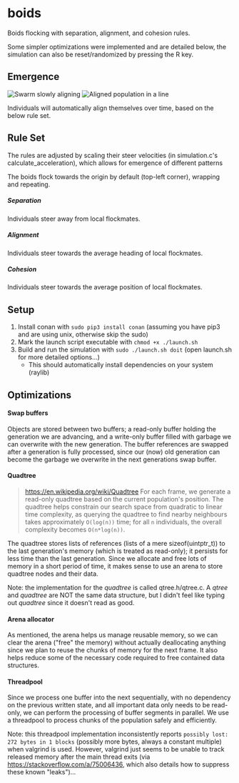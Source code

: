 # boids
Boids flocking with separation, alignment, and cohesion rules.

Some simpler optimizations were implemented and are detailed below, the simulation can also be reset/randomized by pressing the R key.

## Emergence
![Swarm slowly aligning](https://s11.gifyu.com/images/Syiet.gif)
![Aligned population in a line](https://s11.gifyu.com/images/Syie5.gif)

Individuals will automatically align themselves over time, based on the below rule set.

## Rule Set
The rules are adjusted by scaling their steer velocities (in simulation.c's calculate_acceleration), which allows for emergence of different patterns

The boids flock towards the origin by default (top-left corner), wrapping and repeating.

##### Separation
Individuals steer away from local flockmates.
##### Alignment
Individuals steer towards the average heading of local flockmates.
##### Cohesion
Individuals steer towards the average position of local flockmates.

## Setup
1. Install conan with `sudo pip3 install conan` (assuming you have pip3 and are using unix, otherwise skip the sudo)
2. Mark the launch script executable with `chmod +x ./launch.sh`
3. Build and run the simulation with `sudo ./launch.sh doit` (open launch.sh for more detailed options...)
   - This should automatically install dependencies on your system (raylib)

## Optimizations
#### Swap buffers
Objects are stored between two buffers; a read-only buffer holding the generation we are advancing, and a write-only buffer filled with garbage we can overwrite with the new generation. The buffer references are swapped after a generation is fully processed, since our (now) old generation can become the garbage we overwrite in the next generations swap buffer.

#### Quadtree
> https://en.wikipedia.org/wiki/Quadtree
For each frame, we generate a read-only quadtree based on the current population's position. The quadtree helps constrain our search space from quadratic to linear time complexity, as querying the quadtree to find nearby neighbours takes approximately `O(log(n))` time; for all `n` individuals, the overall complexity becomes `O(n*log(n))`.

The quadtree stores lists of references (lists of a mere sizeof(uintptr_t)) to the last generation's memory (which is treated as read-only); it persists for less time than the last generation. Since we allocate and free lots of memory in a short period of time, it makes sense to use an arena to store quadtree nodes and their data.

Note: the implementation for the *quadtree* is called qtree.h/qtree.c. A *qtree* and *quadtree* are NOT the same data structure, but I didn't feel like typing out *quadtree* since it doesn't read as good.

#### Arena allocator
As mentioned, the arena helps us manage reusable memory, so we can clear the arena ("free" the memory) without actually deallocating anything since we plan to reuse the chunks of memory for the next frame. It also helps reduce some of the necessary code required to free contained data structures.

#### Threadpool
Since we process one buffer into the next sequentially, with no dependency on the previous written state, and all important data only needs to be read-only, we can perform the processing of buffer segments in parallel. We use a threadpool to process chunks of the population safely and efficiently.

Note: this threadpool implementation inconsistently reports `possibly lost: 272 bytes in 1 blocks` (possibly more bytes, always a constant multiple) when valgrind is used. However, valgrind just seems to be unable to track released memory after the main thread exits (via https://stackoverflow.com/a/75006436, which also details how to suppress these known "leaks")...
